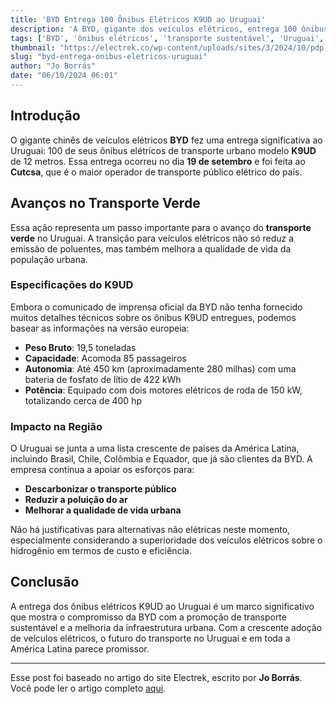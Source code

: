 ```yaml
---
title: 'BYD Entrega 100 Ônibus Elétricos K9UD ao Uruguai'
description: 'A BYD, gigante dos veículos elétricos, entrega 100 ônibus de transporte urbano ao Cutcsa, avançando o transporte sustentável no Uruguai.'
tags: ['BYD', 'ônibus elétricos', 'transporte sustentável', 'Uruguai', 'mobilidade urbana']
thumbnail: "https://electrek.co/wp-content/uploads/sites/3/2024/10/pdp-coach-bus-image-1.jpg?quality=82&strip=all&w=1600"
slug: "byd-entrega-onibus-eletricos-uruguai"
author: "Jo Borrás"
date: "06/10/2024 06:01"
---
```


## Introdução

O gigante chinês de veículos elétricos **BYD** fez uma entrega significativa ao Uruguai: 100 de seus ônibus elétricos de transporte urbano modelo **K9UD** de 12 metros. Essa entrega ocorreu no dia **19 de setembro** e foi feita ao **Cutcsa**, que é o maior operador de transporte público elétrico do país.

## Avanços no Transporte Verde

Essa ação representa um passo importante para o avanço do **transporte verde** no Uruguai. A transição para veículos elétricos não só reduz a emissão de poluentes, mas também melhora a qualidade de vida da população urbana.

### Especificações do K9UD

Embora o comunicado de imprensa oficial da BYD não tenha fornecido muitos detalhes técnicos sobre os ônibus K9UD entregues, podemos basear as informações na versão europeia:

- **Peso Bruto**: 19,5 toneladas
- **Capacidade**: Acomoda 85 passageiros
- **Autonomia**: Até 450 km (aproximadamente 280 milhas) com uma bateria de fosfato de lítio de 422 kWh
- **Potência**: Equipado com dois motores elétricos de roda de 150 kW, totalizando cerca de 400 hp

### Impacto na Região

O Uruguai se junta a uma lista crescente de países da América Latina, incluindo Brasil, Chile, Colômbia e Equador, que já são clientes da BYD. A empresa continua a apoiar os esforços para:

- **Descarbonizar o transporte público**
- **Reduzir a poluição do ar**
- **Melhorar a qualidade de vida urbana**

Não há justificativas para alternativas não elétricas neste momento, especialmente considerando a superioridade dos veículos elétricos sobre o hidrogênio em termos de custo e eficiência.

## Conclusão

A entrega dos ônibus elétricos K9UD ao Uruguai é um marco significativo que mostra o compromisso da BYD com a promoção de transporte sustentável e a melhoria da infraestrutura urbana. Com a crescente adoção de veículos elétricos, o futuro do transporte no Uruguai e em toda a América Latina parece promissor.

---

Esse post foi baseado no artigo do site Electrek, escrito por **Jo Borrás**. Você pode ler o artigo completo [aqui](https://electrek.co/2024/10/05/byd-delivers-100-of-its-electric-transit-buses-to-uruguay/).